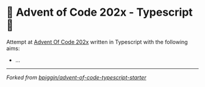 # 🎄 Advent of Code 202x - Typescript 🎄

Attempt at [Advent Of Code 202x](https://adventofcode.com/202x) written in Typescript with the following aims:

- ...

---

_Forked from [bpiggin/advent-of-code-typescript-starter](https://github.com/bpiggin/advent-of-code-typescript-starter)_
